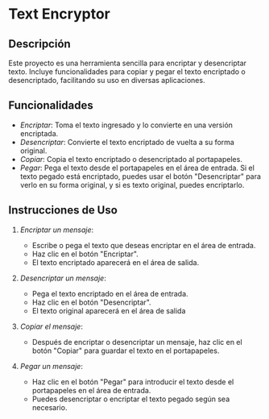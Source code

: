 # Text Encryptor

## Descripción

Este proyecto es una herramienta sencilla para encriptar y desencriptar texto. Incluye funcionalidades para copiar y pegar el texto encriptado o desencriptado, facilitando su uso en diversas aplicaciones.

## Funcionalidades

- *Encriptar*: Toma el texto ingresado y lo convierte en una versión encriptada.
- *Desencriptar*: Convierte el texto encriptado de vuelta a su forma original.
- *Copiar*: Copia el texto encriptado o desencriptado al portapapeles.
- *Pegar*: Pega el texto desde el portapapeles en el área de entrada. Si el texto pegado está encriptado, puedes usar el botón "Desencriptar" para verlo en su forma original, y si es texto original, puedes encriptarlo.

## Instrucciones de Uso

1. *Encriptar un mensaje*:
   - Escribe o pega el texto que deseas encriptar en el área de entrada.
   - Haz clic en el botón "Encriptar".
   - El texto encriptado aparecerá en el área de salida.

2. *Desencriptar un mensaje*:
   - Pega el texto encriptado en el área de entrada.
   - Haz clic en el botón "Desencriptar".
   - El texto original aparecerá en el área de salida

3. *Copiar el mensaje*:
   - Después de encriptar o desencriptar un mensaje, haz clic en el botón "Copiar" para guardar el texto en el portapapeles.

4. *Pegar un mensaje*:
   - Haz clic en el botón "Pegar" para introducir el texto desde el portapapeles en el área de entrada.
   - Puedes desencriptar o encriptar el texto pegado según sea necesario.